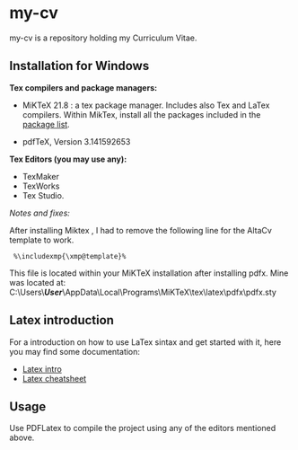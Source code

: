# my-cv 

my-cv is a repository holding my Curriculum Vitae.

## Installation for Windows

**Tex compilers and package managers:**

- MiKTeX 21.8 : a tex package manager. Includes also Tex and LaTex compilers.
Within MikTex, install all the packages included in the 
[package list](https://github.com/aavg-dev/my-cv/blob/main/miktex_packages_mpmlist.txt).  

- pdfTeX, Version 3.141592653

**Tex Editors (you may use any):**

- TexMaker
- TexWorks
- Tex Studio.

*Notes and fixes:*

After installing Miktex , I had to remove the following line for the AltaCv template to work.

```
 %\includexmp{\xmp@template}%
```
This file is located within your MiKTeX installation after installing pdfx. Mine was located at:
C:\Users\\***User***\AppData\Local\Programs\MiKTeX\tex\latex\pdfx\pdfx.sty

## Latex introduction

For a introduction on how to use LaTex sintax and get started with it, here you may find some documentation:

- [Latex intro](https://www.reed.edu/cis/help/LaTeX/intro.html)
- [Latex cheatsheet](https://wch.github.io/latexsheet/latexsheet-a4.pdf)  


## Usage

Use PDFLatex to compile the project using any of the editors mentioned above. 
